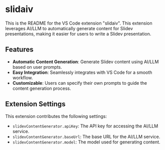 # slidaiv

This is the README for the VS Code extension "slidaiv". This extension leverages AI/LLM to automatically generate content for Slidev presentations, making it easier for users to write a Slidev presentation.

## Features

- **Automatic Content Generation**: Generate Slidev content using AI/LLM based on user prompts.
- **Easy Integration**: Seamlessly integrates with VS Code for a smooth workflow.
- **Customizable**: Users can specify their own prompts to guide the content generation process.

## Extension Settings

This extension contributes the following settings:

* `slidevContentGenerator.apiKey`: The API key for accessing the AI/LLM service.
* `slidevContentGenerator.baseUrl`: The base URL for the AI/LLM service.
* `slidevContentGenerator.model`: The model used for generating content.

